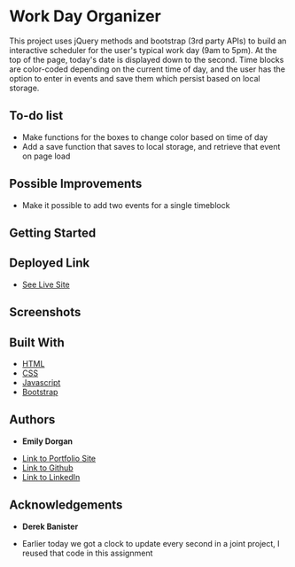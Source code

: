 # Work Day Organizer

This project uses jQuery methods and bootstrap (3rd party APIs) to build an interactive scheduler for the user's typical work day (9am to 5pm). At the top of the page, today's date is displayed down to the second. Time blocks are color-coded depending on the current time of day, and the user has the option to enter in events and save them which persist based on local storage.

## To-do list

* Make functions for the boxes to change color based on time of day
* Add a save function that saves to local storage, and retrieve that event on page load

## Possible Improvements

* Make it possible to add two events for a single timeblock

## Getting Started



## Deployed Link

* [See Live Site](https://emdorgan.github.io/day-planner/)

## Screenshots



## Built With

* [HTML](https://developer.mozilla.org/en-US/docs/Web/HTML)
* [CSS](https://developer.mozilla.org/en-US/docs/Web/CSS)
* [Javascript](https://developer.mozilla.org/en-US/docs/Web/JavaScript)
* [Bootstrap](https://getbootstrap.com/)


## Authors

* **Emily Dorgan** 

- [Link to Portfolio Site](https://emdorgan.github.io/portfolio/)
- [Link to Github](https://github.com/emdorgan)
- [Link to LinkedIn](https://www.linkedin.com/in/emily-dorgan/)

## Acknowledgements

* **Derek Banister**
- Earlier today we got a clock to update every second in a joint project, I reused that code in this assignment